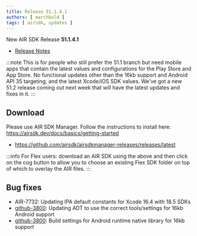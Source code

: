 ```yaml
---
title: Release 51.1.4.1
authors: [ marchbold ]
tags: [ airsdk, updates ]
---
```


New AIR SDK Release **51.1.4.1**

- [Release Notes](https://airsdk.harman.com/api/versions/51.1.4.1/release-notes/Release_Notes_AIR_SDK_51.1.4.pdf) 

:::note
This is for people who still prefer the 51.1 branch but need mobile apps that contain the latest values and configurations for the Play Store and App Store. No functional updates other than the 16kb support and Android API 35 targeting, and the latest Xcode/iOS SDK values. We've got a new 51.2 release coming out next week that will have the latest updates and fixes in it.
:::


## Download

Please use AIR SDK Manager. Follow the instructions to install here: https://airsdk.dev/docs/basics/getting-started

- https://github.com/airsdk/airsdkmanager-releases/releases/latest

:::info
For Flex users: download an AIR SDK using the above and then click on the cog button to allow you to choose an existing Flex SDK folder on top of which to overlay the AIR files.
:::


## Bug fixes

- AIR-7732: Updating IPA default constants for Xcode 16.4 with 18.5 SDKs
- [github-3800](https://github.com/airsdk/Adobe-Runtime-Support/issues/3800): Updating ADT to use the correct tools/settings for 16kb Android support
- [github-3800](https://github.com/airsdk/Adobe-Runtime-Support/issues/3800): Build settings for Android runtime native library for 16kb support
